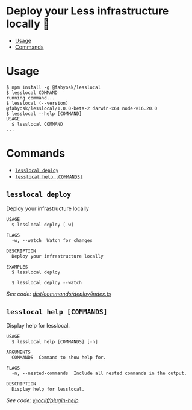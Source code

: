 Deploy your Less infrastructure locally 🚀
=================

<!-- toc -->
* [Usage](#usage)
* [Commands](#commands)
<!-- tocstop -->
# Usage
<!-- usage -->
```sh-session
$ npm install -g @fabyosk/lesslocal
$ lesslocal COMMAND
running command...
$ lesslocal (--version)
@fabyosk/lesslocal/1.0.0-beta-2 darwin-x64 node-v16.20.0
$ lesslocal --help [COMMAND]
USAGE
  $ lesslocal COMMAND
...
```
<!-- usagestop -->
# Commands
<!-- commands -->
* [`lesslocal deploy`](#lesslocal-deploy)
* [`lesslocal help [COMMANDS]`](#lesslocal-help-commands)

## `lesslocal deploy`

Deploy your infrastructure locally

```
USAGE
  $ lesslocal deploy [-w]

FLAGS
  -w, --watch  Watch for changes

DESCRIPTION
  Deploy your infrastructure locally

EXAMPLES
  $ lesslocal deploy

  $ lesslocal deploy --watch
```

_See code: [dist/commands/deploy/index.ts](https://github.com/FabyoSK/lesslocal/blob/v1.0.0-beta-2/dist/commands/deploy/index.ts)_

## `lesslocal help [COMMANDS]`

Display help for lesslocal.

```
USAGE
  $ lesslocal help [COMMANDS] [-n]

ARGUMENTS
  COMMANDS  Command to show help for.

FLAGS
  -n, --nested-commands  Include all nested commands in the output.

DESCRIPTION
  Display help for lesslocal.
```

_See code: [@oclif/plugin-help](https://github.com/oclif/plugin-help/blob/v5.2.16/src/commands/help.ts)_
<!-- commandsstop -->
